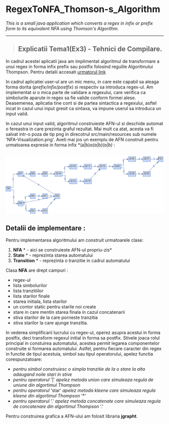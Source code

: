 # RegexToNFA_Thomson-s_Algorithm
*This is a small java application which converts a regex in infix or prefix form to its equivalent NFA using Thomson's Algorithm.*

----------------------

> ## Explicatii Tema1(Ex3) - Tehnici de Compilare. 

In cadrul acestei aplicatii java am implimentat algoritmul de transformare a unui regex in forma infix prefix sau postfix folosind regulile Algoritmului Thompson. Pentru detalii accesati [urmatorul link](https://en.wikipedia.org/wiki/Thompson%27s_construction)

In cadrul aplicatiei user-ul are un mic menu, in care este capabil sa aleaga forma dorita (*prefix/infix/postfix*) si respectiv sa introduca regex-ul. Am implementat si o mica parte de validare a regexului, care verifica ca simbolurile aparute in regex sa fie valide conform formei alese. Deasemenea, aplicatia tine cont si de partea sintactica a regexului, asftel incat in cazul unui input gresit ca sintaxa, va impune userul sa introduca un input valid.

In cazul unui input valid, algoritmul construieste AFN-ul si deschide automat o fereastra in care prezinta graful rezultat. Mai mult ca atat, acesta va fi salvat intr-o poza de tip png in direcotrul src/main/resources sub numele 'NFA-Visualization.png'. Aveti mai jos un exemplu de AFN construit pentru urmatoarea expresie in forma infix *(a|b)*a(a|b)(a|b)* :

![](Tema1-RegexToNFA/src/main/resources/NFA-Visualization.png)
------------------------------------------------------------------------

## Detalii de implementare :
Pentru implementarea algoritmului am construit urmatoarele clase: 
 1. **NFA** * - aici se construieste AFN-ul propriu-zis*
 2. **State** * - reprezinta starea automatului
 3. **Transition** * - reprezinta o tranzitie in cadrul automatului

Clasa **NFA** are drept campuri : 
- regex-ul
- lista simbolurilor
- lista tranzitiilor
- lista starilor finale
- starea initiala, lista starilor
- un contor static pentru starile noi create
- stare in care mentin starea finala in cazul concatenarii
- stiva starilor de la care porneste tranzitia
- stiva starilor la care ajunge tranzitia.

In vederea simplificarii lucrului cu regex-ul, operez asupra acestui in forma postfix, deci transform regexul initial in forma sa postfix. Stivele joaca rolul principal in constuirea automatului, acestea permit legarea componentelor construite si formarea automatului.
Astfel, pentru fiecare caracter din regex in functie de tipul acestuia, simbol sau tipul operatorului, apelez functia corespunzatoare: 
 - *pentru simbol construiesc o simpla tranzitie de la o stare la alta adaugand noile stari in stive* 
 - *pentru operatorul* '|' *apelez metoda union care simuleaza regula de uniune din algortimul Thompson*
 - *pentru operatorul* 'star' *apelez metoda kleene care simuleaza regula kleene din algortimul Thompson* '*'
 - *pentru operatorul '.' apelez metoda concatenate care simuleaza regula de concatenare din algortimul Thompson* '.'

Pentru construirea grafica a AFN-ului am folosit libraria **jgrapht**. 
